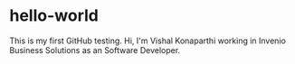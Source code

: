 # hello-world
This is my first GitHub testing.
Hi, I'm Vishal Konaparthi working in Invenio Business Solutions as an Software Developer.
